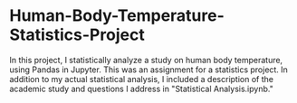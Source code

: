 # Human-Body-Temperature-Statistics-Project
In this project, I statistically analyze a study on human body temperature, using Pandas in Jupyter. This was an assignment for a statistics project. In addition to my actual statistical analysis, I included a description of the academic study and questions I address in "Statistical Analysis.ipynb."
